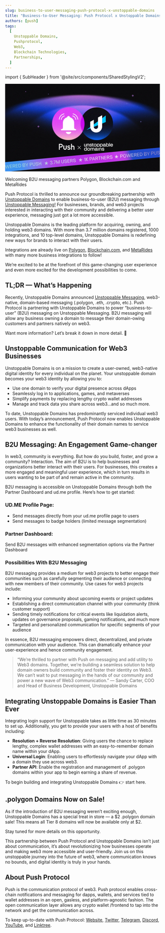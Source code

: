 ```yaml
---
slug: business-to-user-messaging-push-protocol-x-unstoppable-domains
title: "Business-to-User Messaging: Push Protocol x Unstoppable Domains"
authors: [push]
tags:
  [
    Unstoppable Domains,
    Pushprotocol,
    Web3,
    Blockchain Technologies,
    Partnerships,
  ]
---
```


import { SubHeader } from '@site/src/components/SharedStylingV2';

![Docusaurus Image](./cover-image.webp)

<SubHeader>Welcoming B2U messaging partners Polygon, Blockchain.com and MetaRides</SubHeader>

Push Protocol is thrilled to announce our groundbreaking partnership with [Unstoppable Domains](https://unstoppabledomains.com/) to enable business-to-user (B2U) messaging through [Unstoppable Messaging!](https://unstoppabledomains.com/blog/categories/announcements/article/unstoppable-messaging) For businesses, brands, and web3 projects interested in interacting with their community and delivering a better user experience, messaging just got a lot more accessible.

Unstoppable Domains is the leading platform for acquiring, owning, and holding web3 domains. With more than 3.7 million domains registered, 1000 integrations, and 10 top-level domains, Unstoppable Domains is redefining new ways for brands to interact with their users.

Integrations are already live on [Polygon](https://polygon.technology/), [Blockchain.com](http://blockchain.com/), and [MetaRides](https://metarides.io/) with many more business integrations to follow!

We’re excited to be at the forefront of this game-changing user experience and even more excited for the development possibilities to come.

## TL;DR — What’s Happening

Recently, Unstoppable Domains announced [Unstoppable Messaging](https://unstoppabledomains.com/blog/categories/announcements/article/unstoppable-messaging), web3-native, domain-based messaging (.polygon, .eth, .crypto, etc.). Push Protocol is partnering with Unstoppable Domains to power “business-to-user” (B2U) messaging on Unstoppable Messaging. B2U messaging will allow any business owning a domain to message their domain-owing customers and partners natively on web3.

Want more information? Let’s break it down in more detail. 🔔

## Unstoppable Communication for Web3 Businesses

Unstoppable Domains is on a mission to create a user-owned, web3-native digital identity for every individual on the planet. Your unstoppable domain becomes your web3 identity by allowing you to:

- Use one domain to verify your digital presence across dApps
- Seamlessly log in to applications, games, and metaverses
- Simplify payments by replacing lengthy crypto wallet addresses
- Manage and track data you share across web3…and so much more.

To date, Unstoppable Domains has predominantly serviced individual web3 users. With today’s announcement, Push Protocol now enables Unstoppable Domains to enhance the functionality of their domain names to service web3 businesses as well.

## B2U Messaging: An Engagement Game-changer

In web3, community is everything. But how do you build, foster, and grow a community? Interaction. The aim of B2U is to help businesses and organizations better interact with their users. For businesses, this creates a more engaged and meaningful user experience, which in turn results in users wanting to be part of and remain active in the community.

B2U messaging is accessible on Unstoppable Domains through both the Partner Dashboard and ud.me profile. Here’s how to get started:

### UD.ME Profile Page:

- Send messages directly from your ud.me profile page to users
- Send messages to badge holders (limited message segmentation)

### Partner Dashboard:

Send B2U messages with enhanced segmentation options via the Partner Dashboard

### Possibilities With B2U Messaging

B2U messaging provides a medium for web3 projects to better engage their communities such as carefully segmenting their audience or connecting with new members of their community. Use cases for web3 projects include:

- Informing your community about upcoming events or project updates
- Establishing a direct communication channel with your community (think customer support)
- Sending timely notifications for critical events like liquidation alerts, updates on governance proposals, gaming notifications, and much more
- Targeted and personalized communication for specific segments of your audience

In essence, B2U messaging empowers direct, decentralized, and private communication with your audience. This can dramatically enhance your user-experience and hence community engagement.

<blockquote>
  “We’re thrilled to partner with Push on messaging and add utility to Web3
  domains. Together, we’re building a seamless solution to help domain owners
  build community and foster their identity on Web3. We can’t wait to put
  messaging in the hands of our community and power a new wave of Web3
  communication.” — Sandy Carter, COO and Head of Business Development,
  Unstoppable Domains
</blockquote>

## Integrating Unstoppable Domains is Easier Than Ever

Integrating login support for Unstoppable takes as little time as 30 minutes to set up. Additionally, you get to provide your users with a host of benefits including:

- <b>Resolution + Reverse Resolution</b>: Giving users the chance to replace
  lengthy, complex wallet addresses with an easy-to-remember domain name within
  your dApp.
- <b>Universal Login</b>: Enabling users to effortlessly navigate your dApp with
  a domain they use across web3.
- <b>Partner API</b>: Enable the registration and management of .polygon domains
  within your app to begin earning a share of revenue.

To begin building and integrating Unstoppable Domains 👉 start here.

## .polygon Domains Now on Sale!

As if the introduction of B2U messaging weren’t exciting enough, Unstoppable Domains has a special treat in store — a $2 .polygon domain sale! This means all Tier 8 domains will now be available only at $2.

Stay tuned for more details on this opportunity.

This partnership between Push Protocol and Unstoppable Domains isn’t just about communication, it’s about revolutionizing how businesses operate and making web3 more accessible and user-friendly. Join us on this unstoppable journey into the future of web3, where communication knows no bounds, and digital identity is truly in your hands.

## About Push Protocol

Push is the communication protocol of web3. Push protocol enables cross-chain notifications and messaging for dapps, wallets, and services tied to wallet addresses in an open, gasless, and platform-agnostic fashion. The open communication layer allows any crypto wallet /frontend to tap into the network and get the communication across.

To keep up-to-date with Push Protocol: [Website](https://push.org/), [Twitter](https://twitter.com/pushprotocol), [Telegram](https://t.me/epnsproject), [Discord](https://discord.gg/pushprotocol), [YouTube](https://www.youtube.com/c/EthereumPushNotificationService), and [Linktree](https://linktr.ee/pushprotocol).
